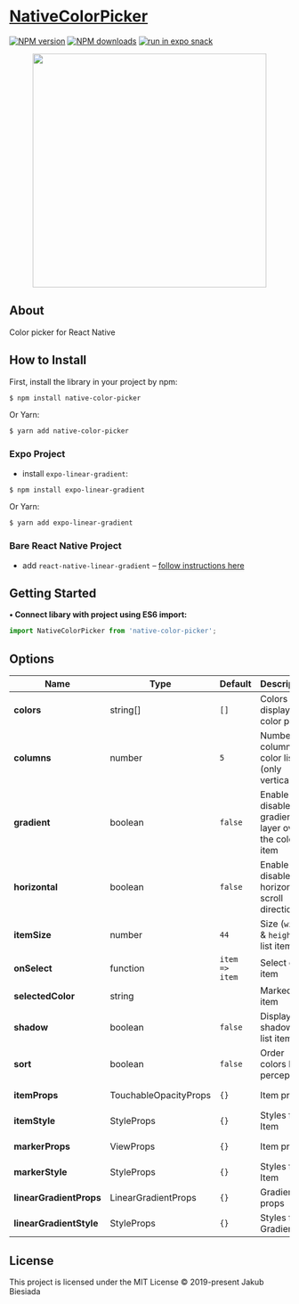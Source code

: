 # [NativeColorPicker](https://github.com/native-ly/native-color-picker)

[![NPM version](http://img.shields.io/npm/v/native-color-picker.svg?style=flat-square)](https://www.npmjs.com/package/native-color-picker)
[![NPM downloads](http://img.shields.io/npm/dm/native-color-picker.svg?style=flat-square)](https://www.npmjs.com/package/native-color-picker)
[![run in expo snack](https://img.shields.io/badge/Run%20in%20Snack-4630EB.svg?style=flat-square&logo=EXPO&labelColor=FFF&logoColor=000)](https://snack.expo.io/@jbiesiada/native-color-picker)

<p align="center">
  <img width="420" src="https://raw.githubusercontent.com/native-ly/native-color-picker/master/assets/preview.jpg">
</p>

## About
Color picker for React Native

## How to Install
First, install the library in your project by npm:
```sh
$ npm install native-color-picker
```

Or Yarn:
```sh
$ yarn add native-color-picker
```

### Expo Project
- install `expo-linear-gradient`:
```sh
$ npm install expo-linear-gradient
```

Or Yarn:
```sh
$ yarn add expo-linear-gradient
```

### Bare React Native Project
- add `react-native-linear-gradient` – [follow instructions here](https://github.com/react-native-community/react-native-linear-gradient#react-native-linear-gradient)

## Getting Started
**• Connect libary with project using ES6 import:**
```js
import NativeColorPicker from 'native-color-picker';
```

## Options
Name | Type | Default | Description | Available options
-|-|-|-|-
**colors** | string[] | `[]` | Colors to display in a color picker | e.g.: `['#f96204', '#43d8c9']`
**columns** | number | `5` | Number of columns in color list (only vertical) | Number of columns
**gradient** | boolean | `false` | Enable or disable gradient layer over the color item | `true` - enable, `false` - disable
**horizontal** | boolean | `false` | Enable or disable horizontal scroll direction | `true` - horizontal, `false` - vertical
**itemSize** | number | `44` | Size (`width` & `height`) of list item | Size of list item
**onSelect** | function | `item => item` | Select color item | e.g.: `elem => { /* code */ }`
**selectedColor** | string | ` ` | Marked item | Color from the list `colors`
**shadow** | boolean | `false` | Display shadow for list items | `true` - enable, `false` - disable
**sort** | boolean | `false` | Order colors by perception | `true` - enable, `false` - disable
**itemProps** | TouchableOpacityProps | `{}` | Item props | TouchableOpacity props
**itemStyle** | StyleProps<ViewStyle> | `{}` | Styles for Item | View styles
**markerProps** | ViewProps | `{}` | Item props | TouchableOpacity props
**markerStyle** | StyleProps<ViewStyle> | `{}` | Styles for Item | View styles
**linearGradientProps** | LinearGradientProps | `{}` | Gradient props | LinearGradientProps props
**linearGradientStyle** | StyleProps<ViewStyle> | `{}` | Styles for Gradient | View styles

## License
This project is licensed under the MIT License © 2019-present Jakub Biesiada

